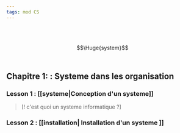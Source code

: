 ```yaml
---
tags: mod CS 
---
```

<br/>
<br/>

$$\Huge{system}$$
<br/>

## **Chapitre 1:** : Systeme dans les organisation

### **Lesson 1 :** [[systeme|Conception d'un systeme]] 
>[! c'est quoi un systeme  informatique ?] 

###  **Lesson 2 :** [[installation| Installation d'un systeme ]] 